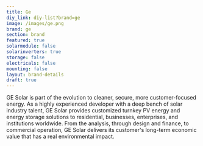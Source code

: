 ```yaml
---
title: Ge
diy_link: diy-list?brand=ge
image: /images/ge.png
brand: ge
section: brand
featured: true
solarmodule: false
solarinverters: true
storage: false
electricals: false
mounting: false
layout: brand-details
draft: true
---
```


GE Solar is part of the evolution to cleaner, secure, more customer-focused energy. As a highly experienced developer with a deep bench of solar industry talent, GE Solar provides customized turnkey PV energy and energy storage solutions to residential, businesses, enterprises, and institutions worldwide. From the analysis, through design and finance, to commercial operation, GE Solar delivers its customer's long-term economic value that has a real environmental impact.